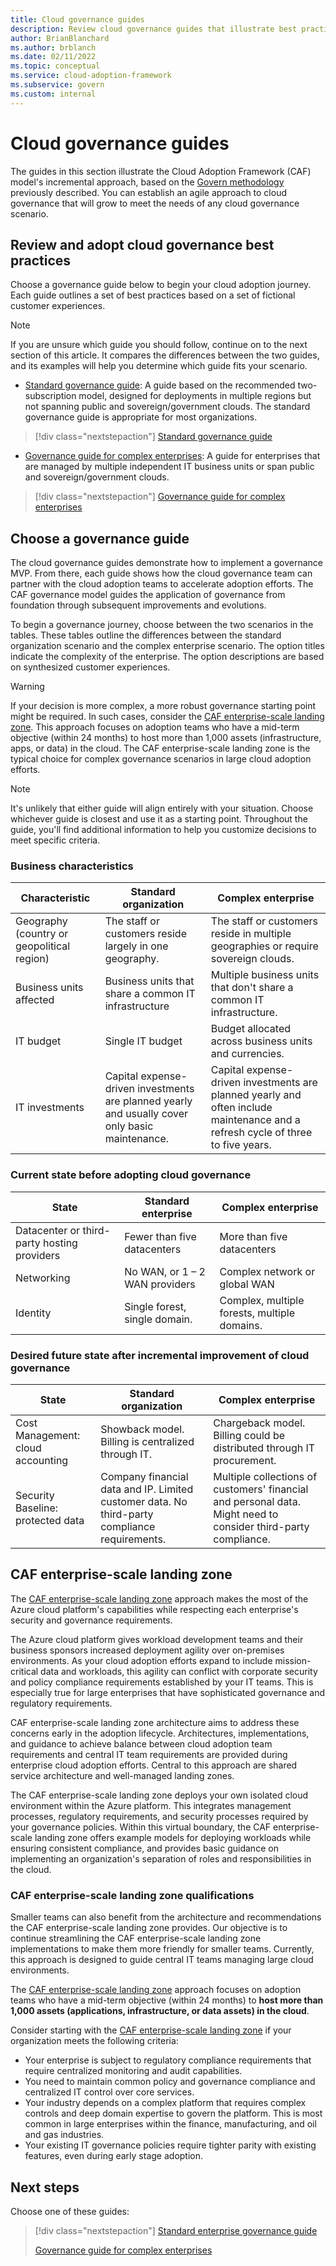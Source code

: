 ```yaml
---
title: Cloud governance guides
description: Review cloud governance guides that illustrate best practices for an incremental approach to any governance scenario.
author: BrianBlanchard
ms.author: brblanch
ms.date: 02/11/2022
ms.topic: conceptual
ms.service: cloud-adoption-framework
ms.subservice: govern
ms.custom: internal
---
```


# Cloud governance guides

The guides in this section illustrate the Cloud Adoption Framework (CAF) model's incremental approach, based on the [Govern methodology](../methodology.md) previously described. You can establish an agile approach to cloud governance that will grow to meet the needs of any cloud governance scenario.

## Review and adopt cloud governance best practices

Choose a governance guide below to begin your cloud adoption journey. Each guide outlines a set of best practices based on a set of fictional customer experiences.

> [!NOTE]
> If you are unsure which guide you should follow, continue on to the next section of this article. It compares the differences between the two guides, and its examples will help you determine which guide fits your scenario.  

- [Standard governance guide](./standard/index.md): A guide based on the recommended two-subscription model, designed for deployments in multiple regions but not spanning public and sovereign/government clouds. The standard governance guide is appropriate for most organizations.

> [!div class="nextstepaction"]
> [Standard governance guide](./standard/index.md)

- [Governance guide for complex enterprises](./complex/index.md): A guide for enterprises that are managed by multiple independent IT business units or span public and sovereign/government clouds.

> [!div class="nextstepaction"]
> [Governance guide for complex enterprises](./complex/index.md)

## <a id="an-incremental-approach-to-cloud-governance"></a>

## Choose a governance guide

The cloud governance guides demonstrate how to implement a governance MVP. From there, each guide shows how the cloud governance team can partner with the cloud adoption teams to accelerate adoption efforts. The CAF governance model guides the application of governance from foundation through subsequent improvements and evolutions.

To begin a governance journey, choose between the two scenarios in the tables. These tables outline the differences between the standard organization scenario and the complex enterprise scenario. The option titles indicate the complexity of the enterprise. The option descriptions are based on synthesized customer experiences.

> [!WARNING]
> If your decision is more complex, a more robust governance starting point might be required. In such cases, consider the [CAF enterprise-scale landing zone](../../ready/enterprise-scale/index.md). This approach focuses on adoption teams who have a mid-term objective (within 24 months) to host more than 1,000 assets (infrastructure, apps, or data) in the cloud. The CAF enterprise-scale landing zone is the typical choice for complex governance scenarios in large cloud adoption efforts.
<!-- -->
> [!NOTE]
> It's unlikely that either guide will align entirely with your situation. Choose whichever guide is closest and use it as a starting point. Throughout the guide, you'll find additional information to help you customize decisions to meet specific criteria.

### Business characteristics

| Characteristic | Standard organization | Complex enterprise |
|---|---|---|
| Geography (country or geopolitical region) | The staff or customers reside largely in one geography. | The staff or customers reside in multiple geographies or require sovereign clouds. |
| Business units affected | Business units that share a common IT infrastructure | Multiple business units that don't share a common IT infrastructure. |
| IT budget | Single IT budget | Budget allocated across business units and currencies. |
| IT investments | Capital expense-driven investments are planned yearly and usually cover only basic maintenance. | Capital expense-driven investments are planned yearly and often include maintenance and a refresh cycle of three to five years. |

### Current state before adopting cloud governance

| State | Standard enterprise | Complex enterprise |
|---|---|---|
| Datacenter or third-party hosting providers | Fewer than five datacenters | More than five datacenters |
| Networking | No WAN, or 1 &ndash; 2 WAN providers | Complex network or global WAN |
| Identity | Single forest, single domain. | Complex, multiple forests, multiple domains. |

<!-- docutune:casing "Cost Management" "Security Baseline" -->

### Desired future state after incremental improvement of cloud governance

| State | Standard organization | Complex enterprise |
|---|---|---|
| Cost Management: cloud accounting | Showback model. Billing is centralized through IT. | Chargeback model. Billing could be distributed through IT procurement. |
| Security Baseline: protected data | Company financial data and IP. Limited customer data. No third-party compliance requirements. | Multiple collections of customers' financial and personal data. Might need to consider third-party compliance. |

## CAF enterprise-scale landing zone

The [CAF enterprise-scale landing zone](../../ready/enterprise-scale/index.md) approach makes the most of the Azure cloud platform's capabilities while respecting each enterprise's security and governance requirements.

The Azure cloud platform gives workload development teams and their business sponsors increased deployment agility over on-premises environments. As your cloud adoption efforts expand to include mission-critical data and workloads, this agility can conflict with corporate security and policy compliance requirements established by your IT teams. This is especially true for large enterprises that have sophisticated governance and regulatory requirements.

CAF enterprise-scale landing zone architecture aims to address these concerns early in the adoption lifecycle. Architectures, implementations, and guidance to achieve balance between cloud adoption team requirements and central IT team requirements are provided during enterprise cloud adoption efforts. Central to this approach are shared service architecture and well-managed landing zones.

The CAF enterprise-scale landing zone deploys your own isolated cloud environment within the Azure platform. This integrates management processes, regulatory requirements, and security processes required by your governance policies. Within this virtual boundary, the CAF enterprise-scale landing zone offers example models for deploying workloads while ensuring consistent compliance, and provides basic guidance on implementing an organization's separation of roles and responsibilities in the cloud.

### CAF enterprise-scale landing zone qualifications

Smaller teams can also benefit from the architecture and recommendations the CAF enterprise-scale landing zone provides. Our objective is to continue streamlining the CAF enterprise-scale landing zone implementations to make them more friendly for smaller teams. Currently, this approach is designed to guide central IT teams managing large cloud environments.

The [CAF enterprise-scale landing zone](../../ready/enterprise-scale/index.md) approach focuses on adoption teams who have a mid-term objective (within 24 months) to **host more than 1,000 assets (applications, infrastructure, or data assets) in the cloud**.

Consider starting with the [CAF enterprise-scale landing zone](../../ready/enterprise-scale/index.md) if your organization meets the following criteria:

- Your enterprise is subject to regulatory compliance requirements that require centralized monitoring and audit capabilities.
- You need to maintain common policy and governance compliance and centralized IT control over core services.
- Your industry depends on a complex platform that requires complex controls and deep domain expertise to govern the platform. This is most common in large enterprises within the finance, manufacturing, and oil and gas industries.
- Your existing IT governance policies require tighter parity with existing features, even during early stage adoption.

## Next steps

Choose one of these guides:

> [!div class="nextstepaction"]
> [Standard enterprise governance guide](./standard/index.md)
>
> [Governance guide for complex enterprises](./complex/index.md)
